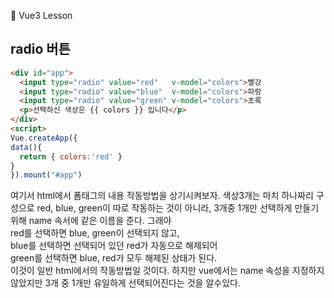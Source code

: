 :cactus: Vue3 Lesson 

## radio 버튼

```html
<div id="app">
  <input type="radio" value="red"   v-model="colors">빨강
  <input type="radio" value="blue"  v-model="colors">파랑
  <input type="radio" value="green" v-model="colors">초록
  <p>선택하신 색상은 {{ colors }} 입니다</p>
</div>
<script>
Vue.createApp({
data(){
  return { colors:'red' }
}
}).mount("#app")
```   
여기서 html에서 폼태그의 내용 작동방법을 상기시켜보자. 색상3개는 마치 하나짜리 구성으로 red, blue, green이 따로 작동하는 것이 아니라, 3개중 1개만 선택하게 만들기위해 name 속서에 같은 이름을 준다. 그래야    
red를 선택하면 blue, green이 선택되지 않고,   
blue를 선택하면 선택되어 있던 red가 자동으로 해제되어  
green를 선택하면 blue, red가 모두 해제된 상태가 된다.   
이것이 일반 html에서의 작동방법일 것이다. 하지만 vue에서는 name 속성을 지정하지 않았지만 3개 중 1개만 유일하게 선택되어진다는 것을 알수있다.
